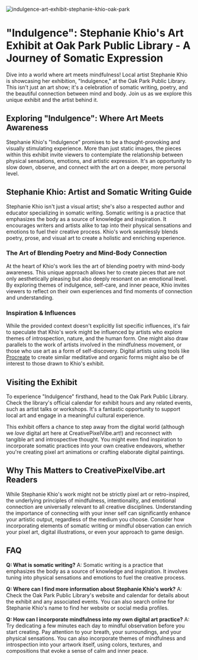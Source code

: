 ![indulgence-art-exhibit-stephanie-khio-oak-park](https://images.pexels.com/photos/6944182/pexels-photo-6944182.jpeg?auto=compress&cs=tinysrgb&fit=crop&h=627&w=1200)

# "Indulgence": Stephanie Khio's Art Exhibit at Oak Park Public Library - A Journey of Somatic Expression

Dive into a world where art meets mindfulness! Local artist Stephanie Khio is showcasing her exhibition, "Indulgence," at the Oak Park Public Library. This isn't just an art show; it's a celebration of somatic writing, poetry, and the beautiful connection between mind and body. Join us as we explore this unique exhibit and the artist behind it.

## Exploring "Indulgence": Where Art Meets Awareness

Stephanie Khio's "Indulgence" promises to be a thought-provoking and visually stimulating experience. More than just static images, the pieces within this exhibit invite viewers to contemplate the relationship between physical sensations, emotions, and artistic expression. It's an opportunity to slow down, observe, and connect with the art on a deeper, more personal level.

## Stephanie Khio: Artist and Somatic Writing Guide

Stephanie Khio isn't just a visual artist; she's also a respected author and educator specializing in somatic writing. Somatic writing is a practice that emphasizes the body as a source of knowledge and inspiration. It encourages writers and artists alike to tap into their physical sensations and emotions to fuel their creative process. Khio's work seamlessly blends poetry, prose, and visual art to create a holistic and enriching experience.

### The Art of Blending Poetry and Mind-Body Connection

At the heart of Khio's work lies the art of blending poetry with mind-body awareness. This unique approach allows her to create pieces that are not only aesthetically pleasing but also deeply resonant on an emotional level. By exploring themes of indulgence, self-care, and inner peace, Khio invites viewers to reflect on their own experiences and find moments of connection and understanding.

### Inspiration & Influences

While the provided context doesn't explicitly list specific influences, it's fair to speculate that Khio's work might be influenced by artists who explore themes of introspection, nature, and the human form. One might also draw parallels to the work of artists involved in the mindfulness movement, or those who use art as a form of self-discovery. Digital artists using tools like [Procreate](https://procreate.com/) to create similar meditative and organic forms might also be of interest to those drawn to Khio's exhibit.

## Visiting the Exhibit

To experience "Indulgence" firsthand, head to the Oak Park Public Library. Check the library's official calendar for exhibit hours and any related events, such as artist talks or workshops. It's a fantastic opportunity to support local art and engage in a meaningful cultural experience.

This exhibit offers a chance to step away from the digital world (although we *love* digital art here at CreativePixelVibe.art!) and reconnect with tangible art and introspective thought. You might even find inspiration to incorporate somatic practices into your own creative endeavors, whether you're creating pixel art animations or crafting elaborate digital paintings.

## Why This Matters to CreativePixelVibe.art Readers

While Stephanie Khio's work might not be strictly pixel art or retro-inspired, the underlying principles of mindfulness, intentionality, and emotional connection are universally relevant to all creative disciplines. Understanding the importance of connecting with your inner self can significantly enhance your artistic output, regardless of the medium you choose. Consider how incorporating elements of somatic writing or mindful observation can enrich your pixel art, digital illustrations, or even your approach to game design.

## FAQ

**Q: What is somatic writing?**
A: Somatic writing is a practice that emphasizes the body as a source of knowledge and inspiration. It involves tuning into physical sensations and emotions to fuel the creative process.

**Q: Where can I find more information about Stephanie Khio's work?**
A: Check the Oak Park Public Library's website and calendar for details about the exhibit and any associated events. You can also search online for Stephanie Khio's name to find her website or social media profiles.

**Q: How can I incorporate mindfulness into my own digital art practice?**
A: Try dedicating a few minutes each day to mindful observation before you start creating. Pay attention to your breath, your surroundings, and your physical sensations. You can also incorporate themes of mindfulness and introspection into your artwork itself, using colors, textures, and compositions that evoke a sense of calm and inner peace.
